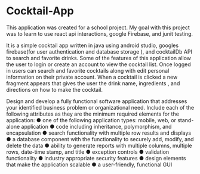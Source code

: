 # Cocktail-App


This application was created for a school project. My goal with this project was to learn to use react api interactions, google Firebase, and junit testing. 

It is a simple cocktail app written in java using android studio, googles firebase(for user authentication and database storage ), and cocktailDb API to search and favorite drinks.
Some of the features of this application allow the user to login or create an account to view the cocktail list.
Once logged in users can search and favorite cocktails along with edit personal information on their private account.
When a cocktail is clicked a new fragment appears that gives the user the drink name, ingredients , and directions on how to make the cocktail. 



Design and develop a fully functional software application that addresses your identified business problem or organizational need. Include each  of the following attributes as they are the minimum required elements  for the application:
●  one of the following application types: mobile, web, or stand-alone application 
●  code including inheritance, polymorphism, and encapsulation
●  search functionality with multiple row results and displays
●  a database component with the functionality to securely add, modify, and delete the data
●  ability to generate reports with multiple columns, multiple rows, date-time stamp, and title
●  exception controls
●  validation functionality
●  industry appropriate security features
●  design elements that make the application scalable
●  a user-friendly, functional GUI
